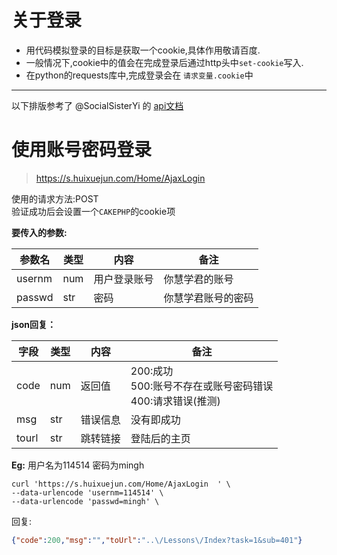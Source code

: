 # 关于登录  
+ 用代码模拟登录的目标是获取一个cookie,具体作用敬请百度.  
+ 一般情况下,cookie中的值会在完成登录后通过http头中`set-cookie`写入.  
+ 在python的requests库中,完成登录会在 `请求变量.cookie`中  
***
以下排版参考了 @SocialSisterYi 的 [api文档](https://github.com/SocialSisterYi/bilibili-API-collect/blob/master/login/login_action/password.md)
# 使用账号密码登录
>https://s.huixuejun.com/Home/AjaxLogin  

使用的请求方法:POST  
验证成功后会设置一个`CAKEPHP`的cookie项  

**要传入的参数:**

| 参数名      | 类型 | 内容             |  备注             |
| ----------- | ---- | ---------------- |  ---------------- |
| usernm | num  | 用户登录账号                | 你慧学君的账号        |
| passwd    | str  | 密码     | 你慧学君账号的密码 |

**json回复：**

| 字段        | 类型 | 内容                | 备注 |
| ----------- | ---- | ------------------- | ---- |
| code | num  | 返回值 | 200:成功<br />500:账号不存在或账号密码错误<br />400:请求错误(推测)  |
| msg | str  | 错误信息 | 没有即成功 |
| tourl | str  | 跳转链接 | 登陆后的主页 |

**Eg:**
用户名为114514 密码为mingh  
```shell
curl 'https://s.huixuejun.com/Home/AjaxLogin  ' \
--data-urlencode 'usernm=114514' \
--data-urlencode 'passwd=mingh' \
```
回复:
```json
{"code":200,"msg":"","toUrl":"..\/Lessons\/Index?task=1&sub=401"}
```
